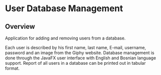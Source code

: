 # User Database Management
## Overview
Application for adding and removing users from a database. 

Each user is described by his first name, last name, E-mail, username, password 
and an image from the Giphy website. Database management is done through the JavaFX user interface with English and Bosnian language support. 
Report of all users in a database can be printed out in tabular format.
